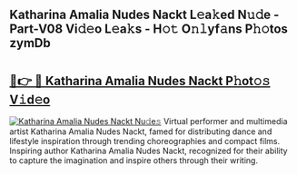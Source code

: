 ## Katharina Amalia Nudes Nackt L𝚎a𝚔ed N𝚞𝚍e - Part-V08 Vi𝚍𝚎o L𝚎a𝚔s - H𝚘𝚝 O𝚗𝚕yf𝚊ns P𝚑𝚘tos zymDb

# <h2><a href="http://kf5xhci.oniu.top/?m=Katharina+Amalia+Nudes+Nackt">🔗👉 🔴 Katharina Amalia Nudes Nackt P𝚑ot𝚘𝚜 V𝚒d𝚎o</a></h2>

[![Katharina Amalia Nudes Nackt Nu𝚍e𝚜](https://i.imgur.com/0qMVB7G.gif)](http://kf5xhci.oniu.top/?m=Katharina+Amalia+Nudes+Nackt)
Virtual performer and multimedia artist Katharina Amalia Nudes Nackt, famed for distributing dance and lifestyle inspiration through trending choreographies and compact films. Inspiring author Katharina Amalia Nudes Nackt, recognized for their ability to capture the imagination and inspire others through their writing.  
